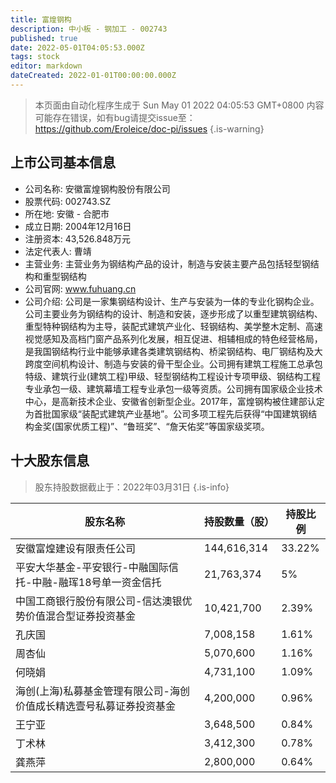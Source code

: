 ```yaml
---
title: 富煌钢构
description: 中小板 - 钢加工 - 002743
published: true
date: 2022-05-01T04:05:53.000Z
tags: stock
editor: markdown
dateCreated: 2022-01-01T00:00:00.000Z
---
```


> 本页面由自动化程序生成于 Sun May 01 2022 04:05:53 GMT+0800
> 内容可能存在错误，如有bug请提交issue至：https://github.com/Eroleice/doc-pi/issues
{.is-warning}

## 上市公司基本信息
- 公司名称: 安徽富煌钢构股份有限公司
- 股票代码: 002743.SZ
- 所在地: 安徽 - 合肥市
- 成立日期: 2004年12月16日
- 注册资本: 43,526.848万元
- 法定代表人: 曹靖
- 主营业务: 主营业务为钢结构产品的设计，制造与安装主要产品包括轻型钢结构和重型钢结构
- 公司官网: www.fuhuang.cn
- 公司介绍: 公司是一家集钢结构设计、生产与安装为一体的专业化钢构企业。公司主要业务为钢结构的设计、制造和安装，逐步形成了以重型建筑钢结构、重型特种钢结构为主导，装配式建筑产业化、轻钢结构、美学整木定制、高速视觉感知及高档门窗产品系列化发展，相互促进、相辅相成的特色经营格局，是我国钢结构行业中能够承建各类建筑钢结构、桥梁钢结构、电厂钢结构及大跨度空间机构设计、制造与安装的骨干型企业。公司拥有建筑工程施工总承包特级、建筑行业(建筑工程)甲级、轻型钢结构工程设计专项甲级、钢结构工程专业承包一级、建筑幕墙工程专业承包一级等资质。公司拥有国家级企业技术中心，是高新技术企业、安徽省创新型企业。2017年，富煌钢构被住建部认定为首批国家级“装配式建筑产业基地”。公司多项工程先后获得“中国建筑钢结构金奖(国家优质工程)”、“鲁班奖”、“詹天佑奖”等国家级奖项。


## 十大股东信息
> 股东持股数据截止于：2022年03月31日
{.is-info}

| 股东名称 | 持股数量（股） | 持股比例 |
| --- | --- | --- |
| 安徽富煌建设有限责任公司 | 144,616,314 | 33.22% |
| 平安大华基金-平安银行-中融国际信托-中融-融珲18号单一资金信托 | 21,763,374 | 5% |
| 中国工商银行股份有限公司-信达澳银优势价值混合型证券投资基金 | 10,421,700 | 2.39% |
| 孔庆国 | 7,008,158 | 1.61% |
| 周杏仙 | 5,070,600 | 1.16% |
| 何晓娟 | 4,731,100 | 1.09% |
| 海创(上海)私募基金管理有限公司-海创价值成长精选壹号私募证券投资基金 | 4,200,000 | 0.96% |
| 王宁亚 | 3,648,500 | 0.84% |
| 丁术林 | 3,412,300 | 0.78% |
| 龚燕萍 | 2,800,000 | 0.64% |




